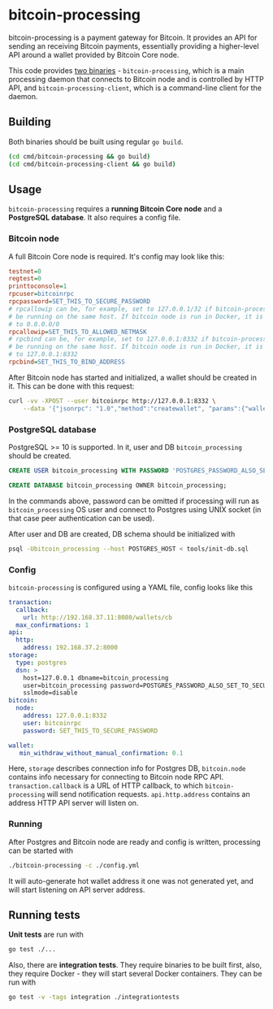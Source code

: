 # bitcoin-processing

bitcoin-processing is a payment gateway for Bitcoin. It provides an API for
sending an receiving Bitcoin payments, essentially providing a higher-level API
around a wallet provided by Bitcoin Core node.

This code provides [two binaries](/cmd) - `bitcoin-processing`, which is a main
processing daemon that connects to Bitcoin node and is controlled by HTTP API,
and `bitcoin-processing-client`, which is a command-line client for the daemon.

## Building

Both binaries should be built using regular `go build`.
```bash
(cd cmd/bitcoin-processing && go build)
(cd cmd/bitcoin-processing-client && go build)
```

## Usage

`bitcoin-processing` requires a **running Bitcoin Core node** and a **PostgreSQL
database**. It also requires a config file.

### Bitcoin node

A full Bitcoin Core node is required. It's config may look like this:

```ini
testnet=0
regtest=0
printtoconsole=1
rpcuser=bitcoinrpc
rpcpassword=SET_THIS_TO_SECURE_PASSWORD
# rpcallowip can be, for example, set to 127.0.0.1/32 if bitcoin-processing will
# be running on the same host. If bitcoin node is run in Docker, it is often set
# to 0.0.0.0/0
rpcallowip=SET_THIS_TO_ALLOWED_NETMASK
# rpcbind can be, for example, set to 127.0.0.1:8332 if bitcoin-processing will
# be running on the same host. If bitcoin node is run in Docker, it is often set
# to 127.0.0.1:8332
rpcbind=SET_THIS_TO_BIND_ADDRESS
```

After Bitcoin node has started and initialized, a wallet should be created in
it. This can be done with this request:
```bash
curl -vv -XPOST --user bitcoinrpc http://127.0.0.1:8332 \
    --data '{"jsonrpc": "1.0","method":"createwallet", "params":{"wallet_name":"default","load_on_startup":true}}'
```

### PostgreSQL database

PostgreSQL >= 10 is supported. In it, user and DB `bitcoin_processing` should be
created.

```sql
CREATE USER bitcoin_processing WITH PASSWORD 'POSTGRES_PASSWORD_ALSO_SET_TO_SECURE';

CREATE DATABASE bitcoin_processing OWNER bitcoin_processing;
```

In the commands above, password can be omitted if processing will run as
`bitcoin_processing` OS user and connect to Postgres using UNIX socket (in that
case peer authentication can be used).

After user and DB are created, DB schema should be initialized with
```bash
psql -Ubitcoin_processing --host POSTGRES_HOST < tools/init-db.sql
```

### Config

`bitcoin-processing` is configured using a YAML file, config looks like this

```yaml
transaction:
  callback:
    url: http://192.168.37.11:8080/wallets/cb
  max_confirmations: 1
api:
  http:
    address: 192.168.37.2:8000
storage:
  type: postgres
  dsn: >
    host=127.0.0.1 dbname=bitcoin_processing
    user=bitcoin_processing password=POSTGRES_PASSWORD_ALSO_SET_TO_SECURE
    sslmode=disable
bitcoin:
  node:
    address: 127.0.0.1:8332
    user: bitcoinrpc
    password: SET_THIS_TO_SECURE_PASSWORD

wallet:
   min_withdraw_without_manual_confirmation: 0.1
```

Here, `storage` describes connection info for Postgres DB, `bitcoin.node`
contains info necessary for connecting to Bitcoin node RPC API.
`transaction.callback` is a URL of HTTP callback, to which `bitcoin-processing`
will send notification requests. `api.http.address` contains an address HTTP
API server will listen on.

### Running

After Postgres and Bitcoin node are ready and config is written, processing can
be started with
```bash
./bitcoin-processing -c ./config.yml
```
It will auto-generate hot wallet address it one was not generated yet, and will
start listening on API server address.

## Running tests

**Unit tests** are run with
```bash
go test ./...
```
Also, there are **integration tests**. They require binaries to be built first,
also, they require Docker - they will start several Docker containers.
They can be run with
```bash
go test -v -tags integration ./integrationtests
```
